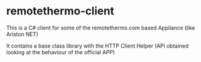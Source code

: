 # remotethermo-client
This is a C# client for some of the remotethermo.com based Appliance (like Ariston NET) 

It contains a base class library with the HTTP Client Helper (API obtained looking at the behaviour of the official APP)

